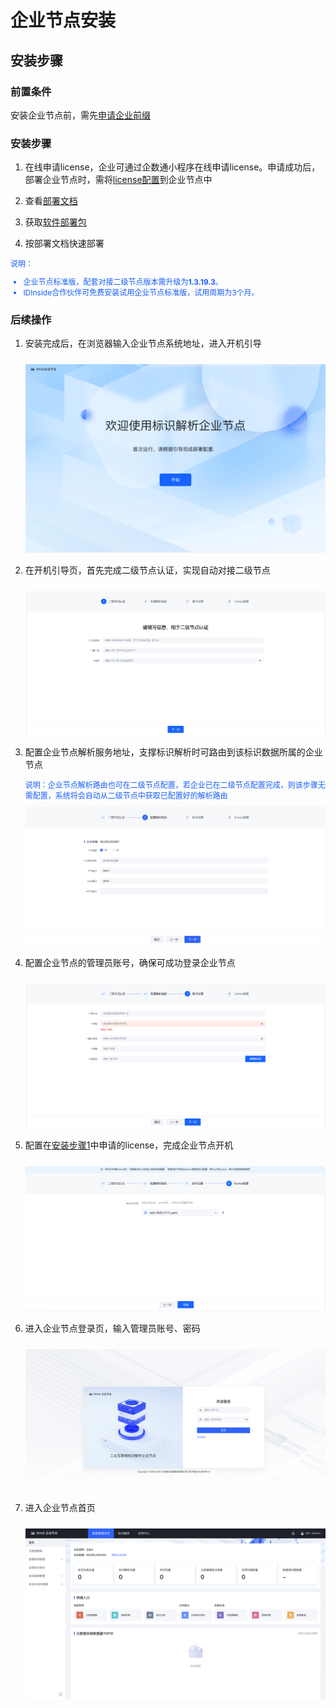 # 企业节点安装

## 安装步骤

### 前置条件

安装企业节点前，需先[申请企业前缀](../3-apply-prefix/introduce.md)

### 安装步骤

1. 在线申请license，企业可通过企数通小程序在线申请license。申请成功后，部署企业节点时，需将[license配置](#install-5)到企业节点中

2. 查看[部署文档](../9-deployment/introduce.md)

3. 获取[软件部署包](https://teleinfo.pek3b.qingstor.com/Ent_deploy.zip)

4. 按部署文档快速部署

<div style="font-size: 12px; color: rgb(22,93,255);">说明：
<ul>
<li>企业节点标准版，配套对接二级节点版本需升级为<strong>1.3.19.3</strong>。</li>
<li>IDInside合作伙伴可免费安装试用企业节点标准版，试用周期为3个月。</li>
</ul>
</div>

### 后续操作

1. 安装完成后，在浏览器输入企业节点系统地址，进入开机引导
    <center><img src="./images/install-1.png" style="margin-top: 10px"/></center>

2. 在开机引导页，首先完成二级节点认证，实现自动对接二级节点
    <center><img src="./images/install-2.png" style="margin-top: 10px"/></center>

3. 配置企业节点解析服务地址，支撑标识解析时可路由到该标识数据所属的企业节点
    
    <span style="font-size: 12px; color: rgb(22,93,255);">
    说明：企业节点解析路由也可在二级节点配置，若企业已在二级节点配置完成，则该步骤无需配置，系统将会自动从二级节点中获取已配置好的解析路由
    </span>
    <center><img src="./images/install-3.png" style="margin-top: 10px"/></center>
    
4. 配置企业节点的管理员账号，确保可成功登录企业节点
    <center><img src="./images/install-4.png" style="margin-top: 10px"/></center>

5. <span id="install-5">配置</span>在[安装步骤1](#安装步骤-1)中申请的license，完成企业节点开机
    <center><img src="./images/install-5.png" style="margin-top: 10px"/></center>

6. 进入企业节点登录页，输入管理员账号、密码
    <center><img src="./images/install-6.png" style="margin-top: 10px"/></center>

7. 进入企业节点首页
    <center><img src="./images/install-7.png" style="margin-top: 10px"/></center>
